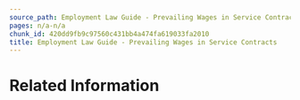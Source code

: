 ```yaml
---
source_path: Employment Law Guide - Prevailing Wages in Service Contracts.md
pages: n/a-n/a
chunk_id: 420dd9fb9c97560c431bb4a474fa619033fa2010
title: Employment Law Guide - Prevailing Wages in Service Contracts
---
```

# Related Information
